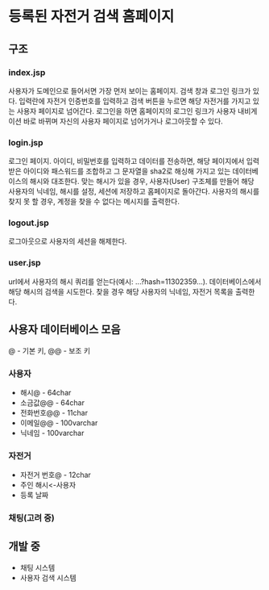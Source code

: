# 등록된 자전거 검색 홈페이지

## 구조

### index.jsp
사용자가 도메인으로 들어서면 가장 먼저 보이는 홈페이지. 검색 창과 로그인 링크가 있다. 입력란에 자전거 인증번호를 입력하고 검색 버튼을 누르면 해당 자전거를 가지고 있는 사용자 페이지로 넘어간다. 로그인을 하면 홈페이지의 로그인 링크가 사용자 내비게이션 바로 바뀌며 자신의 사용자 페이지로 넘어가거나 로그아웃할 수 있다.

### login.jsp
로그인 페이지. 아이디, 비밀번호를 입력하고 데이터를 전송하면, 해당 페이지에서 입력받은 아이디와 패스워드를 조합하고 그 문자열을 sha2로 해싱해 가지고 있는 데이터베이스의 해시와 대조한다. 맞는 해시가 있을 경우, 사용자(User) 구조체를 만들어 해당 사용자의 닉네임, 해시를 설정, 세션에 저장하고 홈페이지로 돌아간다. 사용자의 해시를 찾지 못 할 경우, 계정을 찾을 수 없다는 메시지를 출력한다.

### logout.jsp
로그아웃으로 사용자의 세션을 해제한다.

### user.jsp
url에서 사용자의 해시 쿼리를 얻는다(예시: ...?hash=11302359...). 데이터베이스에서 해당 해시의 검색을 시도한다. 찾을 경우 해당 사용자의 닉네임, 자전거 목록을 출력한다.

## 사용자 데이터베이스 모음
@ - 기본 키, @@ - 보조 키

### 사용자
* 해시@ - 64char
* 소금값@@ - 64char
* 전화번호@@ - 11char
* 이메일@@ - 100varchar
* 닉네임 - 100varchar

### 자전거
* 자전거 번호@ - 12char
* 주인 해시<-사용자
* 등록 날짜

### 채팅(고려 중)

## 개발 중
* 채팅 시스템
* 사용자 검색 시스템
